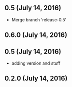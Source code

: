 ## 0.5 (July 14, 2016)
  - Merge branch 'release-0.5'

## 0.6.0 (July 14, 2016)


## 0.5 (July 14, 2016)
  - adding version and stuff

## 0.2.0 (July 14, 2016)



